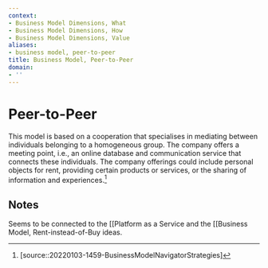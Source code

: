 ```yaml
---
context:
- Business Model Dimensions, What
- Business Model Dimensions, How
- Business Model Dimensions, Value
aliases:
- business model, peer-to-peer
title: Business Model, Peer-to-Peer
domain:
- ''
---
```


# Peer-to-Peer

This model is based on a cooperation that specialises in mediating between individuals belonging to a homogeneous group. The company offers a meeting point, i.e., an online database and communication service that connects these individuals. The company offerings could include personal objects for rent, providing certain products or services, or the sharing of information and experiences.[^2]

## Notes

Seems to be connected to the [[Platform as a Service and the [[Business Model, Rent-instead-of-Buy ideas.

[^2]: [source::20220103-1459-BusinessModelNavigatorStrategies]

